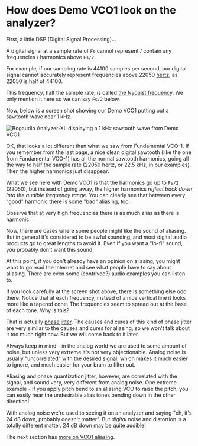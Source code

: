 # How does Demo VCO1 look on the analyzer?

First, a little DSP (Digital Signal Processing)…

A digital signal at a sample rate of `Fs` cannot represent / contain any frequencies / harmonics above `Fs/2`.

For example, if our sampling rate is 44100 samples per second, our digital signal cannot accurately represent frequencies above 22050 [hertz](https://en.wikipedia.org/wiki/Hertz), as 22050 is half of 44100.

This frequency, half the sample rate, is called [the Nyquist frequency](https://en.wikipedia.org/wiki/Nyquist_frequency). We only mention it here so we can say `Fs/2` below.

Now, below is a screen shot showing our Demo VCO1 putting out a sawtooth wave near 1 kHz.

![Bogaudio Analyzer-XL displaying a 1 kHz sawtooth wave from Demo VCO1](./vco-alias.png)

OK, that looks a lot different than what we saw from Fundamental VCO-1. If you remember from the last page, a nice clean digital sawtooth (like the one from Fundamental VCO-1) has all the normal sawtooth harmonics, going all the way to half the sample rate (22050 hertz, or 22.5 kHz, in our examples). Then the higher harmonics just disappear.

What we see here with Demo VCO1 is that the harmonics go up to `Fs/2` (22050), but instead of going away, the higher harmonics _reflect back down into the audible frequency range_. You can clearly see that between every "good" harmonic there is some "bad" aliasing, too.

Observe that at very high frequencies there is as much alias as there is harmonic.

Now, there are cases where some people might like the sound of aliasing. But in general it's considered to be awful sounding, and most digital audio products go to great lengths to avoid it. Even if you want a "lo-fi" sound, you probably don't want this sound.

At this point, if you don't already have an opinion on aliasing, you might want to go read the Internet and see what people have to say about aliasing. There are even some (contrived?) audio examples you can listen to.

If you look carefully at the screen shot above, there is something else odd there. Notice that at each frequency, instead of a nice vertical line it looks more like a tapered cone. The frequencies seem to spread out at the base of each tone. Why is this?

That is actually [phase jitter](https://en.wikipedia.org/wiki/Jitter). The causes and cures of this kind of phase jitter are very similar to the causes and cures for aliasing, so we won't talk about it too much right now. But we will come back to it later.

Always keep in mind - in the analog world we are used to some amount of noise, but unless very extreme it's not very objectionable. Analog noise is usually "uncorrelated" with the desired signal, which makes it much easier to ignore, and much easier for your brain to filter out.

Aliasing and phase quantization jitter, however, are correlated with the signal, and sound very, very different from analog noise. One extreme example - if you apply pitch bend to an aliasing VCO to raise the pitch, you can easily hear the undesirable alias tones bending down in the other direction!

With analog noise we're used to seeing it on an analyzer and saying "oh, it's 24 dB down, probably doesn't matter". But _digital_ noise and distortion is a totally different matter. 24 dB down may be quite audible!

The next section has [more on VCO1 aliasing](./aliasing2.md).
